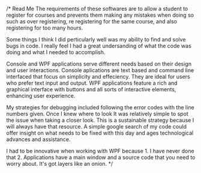 /* Read Me
The requirements of these softwares are to allow a student to register for courses and prevents them making any mistakes when doing so such as over registering, re registering
for the same course, and also registering for too many hours.

Some things I think I did perticularly well was my ability to find and solve bugs in code. I really feel I had a great undersanding of what the code was doing and what I 
needed to accomplish.

Console and WPF applications serve different needs based on their design and user interactions. Console aplications are text based and command line interfaced that focus on 
simplicity and effeciency. They are ideal for users who prefer text input and output. WPF applications feature a rich and graphical interface with buttons and all sorts of
interactive elements, enhancing user experience. 

My strategies for debugging included following the error codes with the line numbers given. Once I knew where to look It was relatively simple to spot the issue when taking a 
closer look. This is a sustainable strategy because I will always have that resource. A simple google search of my code could offer insight on what needs to be fixed with this
day and ages technological advances and assistance.

I had to be innovative when working with WPF because 1. I have never done that 2. Applications have a main window and a source code that you need to worry about. 
It's got layers like an onion. */
